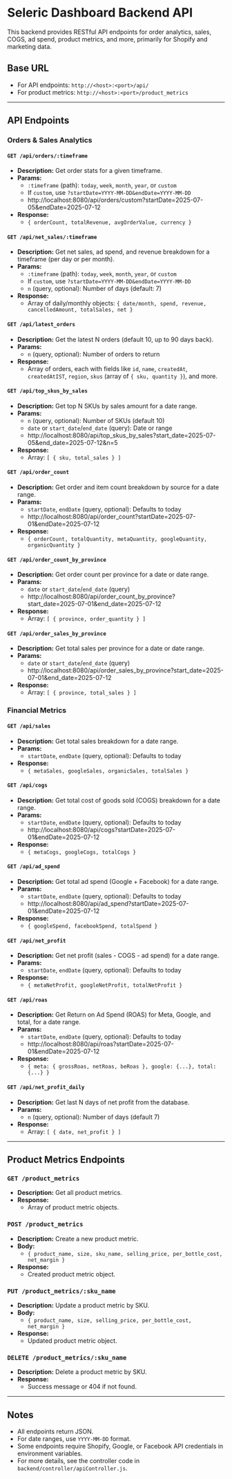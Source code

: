 # Seleric Dashboard Backend API

This backend provides RESTful API endpoints for order analytics, sales, COGS, ad spend, product metrics, and more, primarily for Shopify and marketing data.

## Base URL

- For API endpoints: `http://<host>:<port>/api/`
- For product metrics: `http://<host>:<port>/product_metrics`

---

## API Endpoints

### Orders & Sales Analytics

#### `GET /api/orders/:timeframe`
- **Description:** Get order stats for a given timeframe.
- **Params:**
  - `:timeframe` (path): `today`, `week`, `month`, `year`, or `custom`
  - If `custom`, use `?startDate=YYYY-MM-DD&endDate=YYYY-MM-DD`
  - http://localhost:8080/api/orders/custom?startDate=2025-07-05&endDate=2025-07-12
- **Response:**
  - `{ orderCount, totalRevenue, avgOrderValue, currency }`

#### `GET /api/net_sales/:timeframe`
- **Description:** Get net sales, ad spend, and revenue breakdown for a timeframe (per day or per month).
- **Params:**
  - `:timeframe` (path): `today`, `week`, `month`, `year`, or `custom`
  - If `custom`, use `?startDate=YYYY-MM-DD&endDate=YYYY-MM-DD`
  - `n` (query, optional): Number of days (default: 7)
- **Response:**
  - Array of daily/monthly objects: `{ date/month, spend, revenue, cancelledAmount, totalSales, net }`

#### `GET /api/latest_orders`
- **Description:** Get the latest N orders (default 10, up to 90 days back).
- **Params:**
  - `n` (query, optional): Number of orders to return
- **Response:**
  - Array of orders, each with fields like `id`, `name`, `createdAt`, `createdAtIST`, `region`, `skus` (array of `{ sku, quantity }`), and more.

#### `GET /api/top_skus_by_sales`
- **Description:** Get top N SKUs by sales amount for a date range.
- **Params:**
  - `n` (query, optional): Number of SKUs (default 10)
  - `date` or `start_date`/`end_date` (query): Date or range
  - http://localhost:8080/api/top_skus_by_sales?start_date=2025-07-05&end_date=2025-07-12&n=5
- **Response:**
  - Array: `[ { sku, total_sales } ]`

#### `GET /api/order_count`
- **Description:** Get order and item count breakdown by source for a date range.
- **Params:**
  - `startDate`, `endDate` (query, optional): Defaults to today
  - http://localhost:8080/api/order_count?startDate=2025-07-01&endDate=2025-07-12
- **Response:**
  - `{ orderCount, totalQuantity, metaQuantity, googleQuantity, organicQuantity }`

#### `GET /api/order_count_by_province`
- **Description:** Get order count per province for a date or date range.
- **Params:**
  - `date` or `start_date`/`end_date` (query)
  - http://localhost:8080/api/order_count_by_province?start_date=2025-07-01&end_date=2025-07-12
- **Response:**
  - Array: `[ { province, order_quantity } ]`

#### `GET /api/order_sales_by_province`
- **Description:** Get total sales per province for a date or date range.
- **Params:**
  - `date` or `start_date`/`end_date` (query)
  - http://localhost:8080/api/order_sales_by_province?start_date=2025-07-01&end_date=2025-07-12
- **Response:**
  - Array: `[ { province, total_sales } ]`

### Financial Metrics

#### `GET /api/sales`
- **Description:** Get total sales breakdown for a date range.
- **Params:**
  - `startDate`, `endDate` (query, optional): Defaults to today
- **Response:**
  - `{ metaSales, googleSales, organicSales, totalSales }`

#### `GET /api/cogs`
- **Description:** Get total cost of goods sold (COGS) breakdown for a date range.
- **Params:**
  - `startDate`, `endDate` (query, optional): Defaults to today
  - http://localhost:8080/api/cogs?startDate=2025-07-01&endDate=2025-07-12
- **Response:**
  - `{ metaCogs, googleCogs, totalCogs }`

#### `GET /api/ad_spend`
- **Description:** Get total ad spend (Google + Facebook) for a date range.
- **Params:**
  - `startDate`, `endDate` (query, optional): Defaults to today
   - http://localhost:8080/api/ad_spend?startDate=2025-07-01&endDate=2025-07-12
- **Response:**
  - `{ googleSpend, facebookSpend, totalSpend }`

#### `GET /api/net_profit`
- **Description:** Get net profit (sales - COGS - ad spend) for a date range.
- **Params:**
  - `startDate`, `endDate` (query, optional): Defaults to today
- **Response:**
  - `{ metaNetProfit, googleNetProfit, totalNetProfit }`

#### `GET /api/roas`
- **Description:** Get Return on Ad Spend (ROAS) for Meta, Google, and total, for a date range.
- **Params:**
  - `startDate`, `endDate` (query, optional): Defaults to today
  - http://localhost:8080/api/roas?startDate=2025-07-01&endDate=2025-07-12
- **Response:**
  - `{ meta: { grossRoas, netRoas, beRoas }, google: {...}, total: {...} }`

#### `GET /api/net_profit_daily`
- **Description:** Get last N days of net profit from the database.
- **Params:**
  - `n` (query, optional): Number of days (default 7)
- **Response:**
  - Array: `[ { date, net_profit } ]`

---

## Product Metrics Endpoints

### `GET /product_metrics`
- **Description:** Get all product metrics.
- **Response:**
  - Array of product metric objects.

### `POST /product_metrics`
- **Description:** Create a new product metric.
- **Body:**
  - `{ product_name, size, sku_name, selling_price, per_bottle_cost, net_margin }`
- **Response:**
  - Created product metric object.

### `PUT /product_metrics/:sku_name`
- **Description:** Update a product metric by SKU.
- **Body:**
  - `{ product_name, size, selling_price, per_bottle_cost, net_margin }`
- **Response:**
  - Updated product metric object.

### `DELETE /product_metrics/:sku_name`
- **Description:** Delete a product metric by SKU.
- **Response:**
  - Success message or 404 if not found.

---

## Notes
- All endpoints return JSON.
- For date ranges, use `YYYY-MM-DD` format.
- Some endpoints require Shopify, Google, or Facebook API credentials in environment variables.
- For more details, see the controller code in `backend/controller/apiController.js`. 